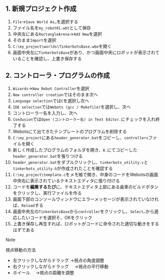 ## 1. 新規プロジェクト作成

1. `File`→`Save World As…`を選択する
2. ファイル名を`my_robot01.wbt`として保存
3. 中央左にある`RectangleArena`→`Add New`を選択
4. そのまま`Import`を選択
5. `C:\my_project\worlds\TinkerbotsBase.wbo`を開く
6. 画面中央左に`TinkerbotsBase`があり、かつ画面中央にロボットが表示されていることを確認し、上書き保存する



## 2. コントローラ・プログラムの作成

1. `Wizards`→`New Robot Controller`を選択
2. `New controller creation`ではそのまま次へ
3. `Language selection`では`C`を選択し次へ
4. `IDE selection`では`Webots (gcc / Makefile)`を選択し、次へ
5. コントローラー名を入力し、次へ
6. `Condusion`では`Open (コントローラー名) in Text Editor.`にチェックを入れ終了する
7. Webotsにて出てきたテンプレートのプログラムを削除する
8. `C:\my_project`にある`header_generator.bat`をコピーし、`controllers`ファイルを開く
9. 新しく作成したプログラムのフォルダを開き、`8.`にてコピーした`header_generator.bat`を張りつける
10. `header_generator.bat`をダブルクリックし、`tinkerbots_utility.c`と`tinkerbots_utility.h`が作成されたことを確認する
11. `C:\my_project\template.c`をメモ帳で開き、中身のコードをWebotsの画面中央右に表示されているテキストエディタに張り付ける
12. コードを**編集するたび**に、テキストエディタ上部にある歯車のビルドボタンをクリックし、実行ファイルを作る
13. 画面下部のコンソールウィンドウにエラーメッセージが表示されていなければ、`Reload`する
14. 画面中央左の`TinkerbotsBase`から`controller`をクリックし、`Select…`から適応したいコードを選択そ、OKをクリック
15. 上書き保存し再生すれば、ロボットがコードに命令された適切な動きをするはずである



> [!NOTE]
> 視点移動の方法
> - 左クリックしながらドラッグ
>   →視点の角度調整
> - 右クリックしながらドラッグ
> 　→視点の平行移動
> - ホイール
> 　→視点の距離を調整